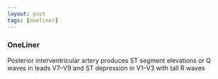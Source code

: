 ```yaml
---
layout: post
tags: [oneliner]
---
```



### OneLiner

Posterior interventricular artery produces ST segment elevations or Q waves in leads V7–V9 and ST depression in V1–V3 with tall R waves
